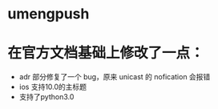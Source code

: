 # umengpush
# 在官方文档基础上修改了一点：
- adr 部分修复了一个 bug，原来 unicast 的 nofication 会报错
- ios 支持10.0的主标题
- 支持了python3.0
